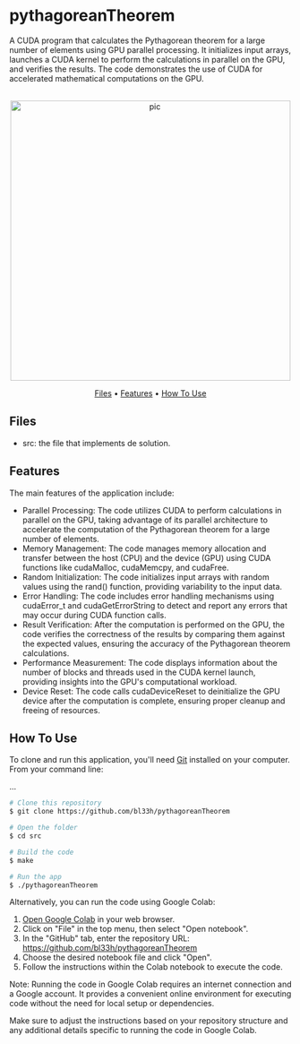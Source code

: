 # pythagoreanTheorem
A CUDA program that calculates the Pythagorean theorem for a large number of elements using GPU parallel processing. It initializes input arrays, launches a CUDA kernel to perform the calculations in parallel on the GPU, and verifies the results. The code demonstrates the use of CUDA for accelerated mathematical computations on the GPU.

<p align="center">
  <br>
  <img src="https://upload.wikimedia.org/wikipedia/commons/7/70/Pythagoras-2a.gif" alt="pic" width="500">
  <br>
</p>
<p align="center" >
  <a href="#Files">Files</a> •
  <a href="#Features">Features</a> •
  <a href="#how-to-use">How To Use</a> 
</p>

## Files

- src: the file that implements de solution.

## Features
The main features of the application include:
- Parallel Processing: The code utilizes CUDA to perform calculations in parallel on the GPU, taking advantage of its parallel architecture to accelerate the computation of the Pythagorean theorem for a large number of elements.
- Memory Management: The code manages memory allocation and transfer between the host (CPU) and the device (GPU) using CUDA functions like cudaMalloc, cudaMemcpy, and cudaFree.
- Random Initialization: The code initializes input arrays with random values using the rand() function, providing variability to the input data.
- Error Handling: The code includes error handling mechanisms using cudaError_t and cudaGetErrorString to detect and report any errors that may occur during CUDA function calls.
- Result Verification: After the computation is performed on the GPU, the code verifies the correctness of the results by comparing them against the expected values, ensuring the accuracy of the Pythagorean theorem calculations.
- Performance Measurement: The code displays information about the number of blocks and threads used in the CUDA kernel launch, providing insights into the GPU's computational workload.
- Device Reset: The code calls cudaDeviceReset to deinitialize the GPU device after the computation is complete, ensuring proper cleanup and freeing of resources.

## How To Use
To clone and run this application, you'll need [Git](https://git-scm.com) installed on your computer. From your command line:

...
```bash
# Clone this repository
$ git clone https://github.com/bl33h/pythagoreanTheorem

# Open the folder
$ cd src

# Build the code
$ make

# Run the app
$ ./pythagoreanTheorem
```

Alternatively, you can run the code using Google Colab:
1. [Open Google Colab](https://colab.research.google.com) in your web browser.
2. Click on "File" in the top menu, then select "Open notebook".
3. In the "GitHub" tab, enter the repository URL: https://github.com/bl33h/pythagoreanTheorem
4. Choose the desired notebook file and click "Open".
5. Follow the instructions within the Colab notebook to execute the code.

Note: Running the code in Google Colab requires an internet connection and a Google account. It provides a convenient online environment for executing code without the need for local setup or dependencies.

Make sure to adjust the instructions based on your repository structure and any additional details specific to running the code in Google Colab.
